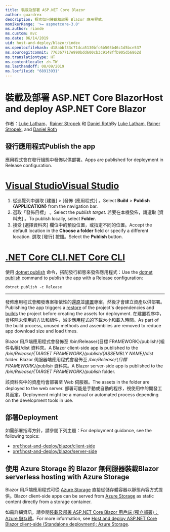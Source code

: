 ```yaml
---
title: 裝載及部署 ASP.NET Core Blazor
author: guardrex
description: 探索如何裝載和部署 Blazor 應用程式。
monikerRange: '>= aspnetcore-3.0'
ms.author: riande
ms.custom: mvc
ms.date: 06/14/2019
uid: host-and-deploy/blazor/index
ms.openlocfilehash: d18abbf33c71dca5130bfc6b503b46c1d5bce537
ms.sourcegitcommit: 776367717e990bdd600cb3c9148ffb905d56862d
ms.translationtype: HT
ms.contentlocale: zh-TW
ms.lasthandoff: 08/09/2019
ms.locfileid: "68913931"
---
```

# <a name="host-and-deploy-aspnet-core-blazor"></a><span data-ttu-id="8a8e4-103">裝載及部署 ASP.NET Core Blazor</span><span class="sxs-lookup"><span data-stu-id="8a8e4-103">Host and deploy ASP.NET Core Blazor</span></span>

<span data-ttu-id="8a8e4-104">作者：[Luke Latham](https://github.com/guardrex)、[Rainer Stropek](https://www.timecockpit.com) 和 [Daniel Roth](https://github.com/danroth27)</span><span class="sxs-lookup"><span data-stu-id="8a8e4-104">By [Luke Latham](https://github.com/guardrex), [Rainer Stropek](https://www.timecockpit.com), and [Daniel Roth](https://github.com/danroth27)</span></span>

## <a name="publish-the-app"></a><span data-ttu-id="8a8e4-105">發行應用程式</span><span class="sxs-lookup"><span data-stu-id="8a8e4-105">Publish the app</span></span>

<span data-ttu-id="8a8e4-106">應用程式會在發行組態中發佈以供部署。</span><span class="sxs-lookup"><span data-stu-id="8a8e4-106">Apps are published for deployment in Release configuration.</span></span>

# <a name="visual-studiotabvisual-studio"></a>[<span data-ttu-id="8a8e4-107">Visual Studio</span><span class="sxs-lookup"><span data-stu-id="8a8e4-107">Visual Studio</span></span>](#tab/visual-studio)

1. <span data-ttu-id="8a8e4-108">從巡覽列中選取 [建置]   > [發佈 {應用程式}]  。</span><span class="sxs-lookup"><span data-stu-id="8a8e4-108">Select **Build** > **Publish {APPLICATION}** from the navigation bar.</span></span>
1. <span data-ttu-id="8a8e4-109">選取「發佈目標」  。</span><span class="sxs-lookup"><span data-stu-id="8a8e4-109">Select the *publish target*.</span></span> <span data-ttu-id="8a8e4-110">若要在本機發佈，請選取 [資料夾]  。</span><span class="sxs-lookup"><span data-stu-id="8a8e4-110">To publish locally, select **Folder**.</span></span>
1. <span data-ttu-id="8a8e4-111">接受 [選擇資料夾]  欄位中的預設位置，或指定不同的位置。</span><span class="sxs-lookup"><span data-stu-id="8a8e4-111">Accept the default location in the **Choose a folder** field or specify a different location.</span></span> <span data-ttu-id="8a8e4-112">選取 [發行]  按鈕。</span><span class="sxs-lookup"><span data-stu-id="8a8e4-112">Select the **Publish** button.</span></span>

# <a name="net-core-clitabnetcore-cli"></a>[<span data-ttu-id="8a8e4-113">.NET Core CLI</span><span class="sxs-lookup"><span data-stu-id="8a8e4-113">.NET Core CLI</span></span>](#tab/netcore-cli)

<span data-ttu-id="8a8e4-114">使用 [dotnet publish](/dotnet/core/tools/dotnet-publish) 命令，搭配發行組態來發佈應用程式：</span><span class="sxs-lookup"><span data-stu-id="8a8e4-114">Use the [dotnet publish](/dotnet/core/tools/dotnet-publish) command to publish the app with a Release configuration:</span></span>

```console
dotnet publish -c Release
```

---

<span data-ttu-id="8a8e4-115">發佈應用程式會觸發專案相依性的[還原](/dotnet/core/tools/dotnet-restore)並[建置](/dotnet/core/tools/dotnet-build)專案，然後才會建立資產以供部署。</span><span class="sxs-lookup"><span data-stu-id="8a8e4-115">Publishing the app triggers a [restore](/dotnet/core/tools/dotnet-restore) of the project's dependencies and [builds](/dotnet/core/tools/dotnet-build) the project before creating the assets for deployment.</span></span> <span data-ttu-id="8a8e4-116">在建置程序中，會移除未使用的方法和組件，減少應用程式的下載大小和載入時間。</span><span class="sxs-lookup"><span data-stu-id="8a8e4-116">As part of the build process, unused methods and assemblies are removed to reduce app download size and load times.</span></span>

<span data-ttu-id="8a8e4-117">Blazor 用戶端應用程式會發佈至 /bin/Release/{目標 FRAMEWORK}/publish/{組件名稱}/dist  資料夾。</span><span class="sxs-lookup"><span data-stu-id="8a8e4-117">A Blazor client-side app is published to the */bin/Release/{TARGET FRAMEWORK}/publish/{ASSEMBLY NAME}/dist* folder.</span></span> <span data-ttu-id="8a8e4-118">Blazor 伺服器端應用程式會發佈至 */bin/Release/{目標 FRAMEWORK}/publish* 資料夾。</span><span class="sxs-lookup"><span data-stu-id="8a8e4-118">A Blazor server-side app is published to the */bin/Release/{TARGET FRAMEWORK}/publish* folder.</span></span>

<span data-ttu-id="8a8e4-119">該資料夾中的資產均會部署至 Web 伺服器。</span><span class="sxs-lookup"><span data-stu-id="8a8e4-119">The assets in the folder are deployed to the web server.</span></span> <span data-ttu-id="8a8e4-120">部署可能是手動或自動的程序，視使用中的開發工具而定。</span><span class="sxs-lookup"><span data-stu-id="8a8e4-120">Deployment might be a manual or automated process depending on the development tools in use.</span></span>

## <a name="deployment"></a><span data-ttu-id="8a8e4-121">部署</span><span class="sxs-lookup"><span data-stu-id="8a8e4-121">Deployment</span></span>

<span data-ttu-id="8a8e4-122">如需部署指導方針，請參閱下列主題：</span><span class="sxs-lookup"><span data-stu-id="8a8e4-122">For deployment guidance, see the following topics:</span></span>

* <xref:host-and-deploy/blazor/client-side>
* <xref:host-and-deploy/blazor/server-side>

## <a name="blazor-serverless-hosting-with-azure-storage"></a><span data-ttu-id="8a8e4-123">使用 Azure Storage 的 Blazor 無伺服器裝載</span><span class="sxs-lookup"><span data-stu-id="8a8e4-123">Blazor serverless hosting with Azure Storage</span></span>

<span data-ttu-id="8a8e4-124">Blazor 用戶端應用程式可從 [Azure Storage](https://azure.microsoft.com/services/storage/) 直接從儲存體容器以靜態內容方式提供。</span><span class="sxs-lookup"><span data-stu-id="8a8e4-124">Blazor client-side apps can be served from [Azure Storage](https://azure.microsoft.com/services/storage/) as static content directly from a storage container.</span></span>

<span data-ttu-id="8a8e4-125">如需詳細資訊，請參閱[裝載及部署 ASP.NET Core Blazor 用戶端 (獨立部署)：Azure 儲存體](xref:host-and-deploy/blazor/client-side#azure-storage)。</span><span class="sxs-lookup"><span data-stu-id="8a8e4-125">For more information, see [Host and deploy ASP.NET Core Blazor client-side (Standalone deployment): Azure Storage](xref:host-and-deploy/blazor/client-side#azure-storage).</span></span>
